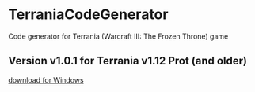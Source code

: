 # TerraniaCodeGenerator
Code generator for Terrania (Warcraft III: The Frozen Throne) game

## Version v1.0.1 for Terrania v1.12 Prot (and older)
[download for Windows](https://github.com/PawelTroka/TerraniaCodeGenerator/releases/latest)
